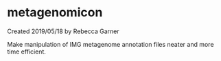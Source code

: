 # metagenomicon

Created 2019/05/18 by Rebecca Garner

Make manipulation of IMG metagenome annotation files neater and more time efficient.
